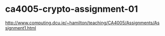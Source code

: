 # ca4005-crypto-assignment-01
http://www.computing.dcu.ie/~hamilton/teaching/CA4005/Assignments/Assignment1.html
